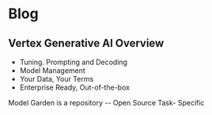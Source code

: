 # Blog
## Vertex Generative AI Overview
- Tuning. Prompting and Decoding
- Model Management
- Your Data, Your Terms
- Enterprise Ready, Out-of-the-box

Model Garden is a repository
-- Open Source
Task- Specific

